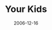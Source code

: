 ---
layout: message
category: message
series: "Home For The Holidays"
title: "Your Kids"
date: 2006-12-16
audio-description: "Ready or not, here it comes&#58; holiday time with the family. You could just knock the mothballs out of the holiday sweaters, grit your teeth and hope for the best this year, or you could get proactive about improving family patterns so you're not doomed to "
audio: "http://www.crossroads.net/audio/2006/2006_12_Home_For_The_Holidays/HFTH_03_Your_Kids_12-17-06_Tome.mp3"
audio-title: "Your Kids"
audio-duration: "39&#58;24"
---